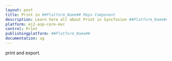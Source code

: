 ```yaml
---
layout: post
title: Print in ##Platform_Name## Maps Component
description: Learn here all about Print in Syncfusion ##Platform_Name## Maps component of Syncfusion Essential JS 2 and more.
platform: ej2-asp-core-mvc
control: Print
publishingplatform: ##Platform_Name##
documentation: ug
---
```


print and export.